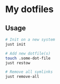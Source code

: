 # My dotfiles

## Usage

```sh
# Init on a new system
just init

# Add new dotfile(s)
touch .some-dot-file
just restow

# Remove all symlinks
just remove-all
```
